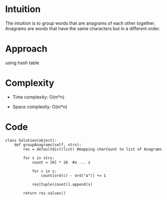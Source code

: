 # Intuition
The intuition is to group words that are anagrams of each other together. Anagrams are words that have the same characters but in a different order.

# Approach
using hash table

# Complexity
- Time complexity:
O(m*n)

- Space complexity:
O(m*n)

# Code
```
class Solution(object):
    def groupAnagrams(self, strs):
        res = defaultdict(list) #mapping charCount to list of Anagrams

        for s in strs:
            count = [0] * 26  #a ... z

            for c in s:
                count[ord(c) - ord("a")] += 1

            res[tuple(count)].append(s)

        return res.values()
        
```
